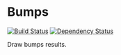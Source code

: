 # Bumps

[![Build Status](https://travis-ci.org/johnwalley/bumps.svg?branch=master)](https://travis-ci.org/johnwalley/bumps)
[![Dependency Status](https://gemnasium.com/badges/github.com/johnwalley/bumps.svg)](https://gemnasium.com/github.com/johnwalley/bumps)

Draw bumps results.
